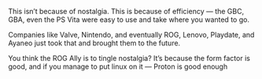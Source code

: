 This isn’t because of nostalgia. This is because of efficiency — the GBC, GBA, even the PS Vita were easy to use and take where you wanted to go.

Companies like Valve, Nintendo, and eventually ROG, Lenovo, Playdate, and Ayaneo just took that and brought them to the future.

You think the ROG Ally is to tingle nostalgia? It’s because the form factor is good, and if you manage to put linux on it — Proton is good enough 